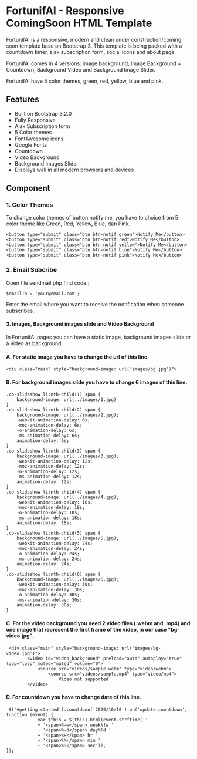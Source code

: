 # FortunifAI - Responsive ComingSoon HTML Template
FortunifAI is a responsive, modern and clean under construction/coming soon template base on Bootstrap 3. This template is being packed with a countdown timer, ajax subscription form, social icons and about page.

FortunifAI comes in 4 versions: image background, Image Background + Countdown, Background Video and Background Image Slider.

FortunifAI have 5 color themes, green, red, yellow, blue and pink.

## Features
- Built on Bootstrap 3.2.0
- Fully Responsive
- Ajax Subscription form
- 5 Color themes
- FontAwesome icons
- Google Fonts
- Countdown
- Video Background
- Background Images Slider
- Displays well in all modern browsers and devices

## Component
### 1. Color Themes

To change color themes of button notify me, you have to choice from 5 color theme like Green, Red, Yellow, Blue, dan Pink.

```
<button type="submit" class="btn btn-notif green">Notify Me</button>
<button type="submit" class="btn btn-notif red">Notify Me</button>
<button type="submit" class="btn btn-notif yellow">Notify Me</button>
<button type="submit" class="btn btn-notif blue">Notify Me</button>
<button type="submit" class="btn btn-notif pink">Notify Me</button>
```

### 2. Email Subcribe

Open file sendmail.php find code :

```
$emailTo = 'your@email.com';
```
Enter the email where you want to receive the notification when someone subscribes.

#### 3. Images, Background images slide and Video Background

In FortunifAI pages you can have a static image, background images slide or a video as background.

#### A. For static image you have to change the url of this line.

```
<div class="main" style="background-image: url('images/bg.jpg')">
```

#### B. For background images slide you have to change 6 images of this line.

```
.cb-slideshow li:nth-child(1) span {
    background-image: url(../images/1.jpg)
}
.cb-slideshow li:nth-child(2) span {
    background-image: url(../images/2.jpg);
    -webkit-animation-delay: 6s;
    -moz-animation-delay: 6s;
    -o-animation-delay: 6s;
    -ms-animation-delay: 6s;
    animation-delay: 6s;
}
.cb-slideshow li:nth-child(3) span {
    background-image: url(../images/3.jpg);
    -webkit-animation-delay: 12s;
    -moz-animation-delay: 12s;
    -o-animation-delay: 12s;
    -ms-animation-delay: 12s;
    animation-delay: 12s;
}
.cb-slideshow li:nth-child(4) span {
    background-image: url(../images/4.jpg);
    -webkit-animation-delay: 18s;
    -moz-animation-delay: 18s;
    -o-animation-delay: 18s;
    -ms-animation-delay: 18s;
    animation-delay: 18s;
}
.cb-slideshow li:nth-child(5) span {
    background-image: url(../images/5.jpg);
    -webkit-animation-delay: 24s;
    -moz-animation-delay: 24s;
    -o-animation-delay: 24s;
    -ms-animation-delay: 24s;
    animation-delay: 24s;
}
.cb-slideshow li:nth-child(6) span {
    background-image: url(../images/6.jpg);
    -webkit-animation-delay: 30s;
    -moz-animation-delay: 30s;
    -o-animation-delay: 30s;
    -ms-animation-delay: 30s;
    animation-delay: 30s;
}
```
#### C. For the video background you need 2 video files (.webm and .mp4) and one image that represent the first frame of the video, in our case "bg-video.jpg".

```
 <div class="main" style="background-image: url('images/bg-video.jpg')">
        <video id="video_background" preload="auto" autoplay="true" loop="loop" muted="muted" volume="0">
            <source src="videos/sample.webm" type="video/webm">
                <source src="videos/sample.mp4" type="video/mp4">
                    Video not supported
        </video>
```
        
#### D. For countdown you have to change date of this line.

```
 $('#getting-started').countdown('2020/10/10').on('update.countdown', function (event) {
            var $this = $(this).html(event.strftime('' 
            + '<span>%-w</span> week%!w ' 
            + '<span>%-d</span> day%!d ' 
            + '<span>%H</span> hr ' 
            + '<span>%M</span> min ' 
            + '<span>%S</span> sec'));
});
```
